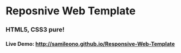 # Reposnive Web Template
### HTML5, CSS3 pure!
#### Live Demo: http://samileono.github.io/Responsive-Web-Template
